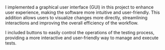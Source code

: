I implemented a graphical user interface (GUI) in this project to enhance user experience, making the software more intuitive and user-friendly. This addition allows users to visualize changes more directly, streamlining interactions and improving the overall efficiency of the workflow.

I included buttons to easily control the operations of the testing process, providing a more interactive and user-friendly way to manage and execute tests.
